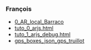 ### François
* [0_AR_local_Barraco](./0_AR_local.html)
* [tuto_0_arjs.html](./tuto_0_arjs.html)
* [tuto_1_arjs_debug.html](./tuto_1_arjs_debug.html)
* [gps_boxes_json_gps_truillot](./gps_boxes_json_gps_truillot.html)
